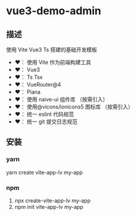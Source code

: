 # vue3-demo-admin

## 描述

使用 Vite Vue3 Ts 搭建的基础开发模板

- ❤️： 使用 Vite 作为前端构建工具
- ❤️： Vue3
- ❤️： Ts Tsx
- ❤️： VueRouter@4
- ❤️： Piana
- ❤️： 使用 naive-ui 组件库 （按需引入）
- ❤️： 使用@vicons/ionicons5 图标库 （按需引入）
- ❤️： 统一 eslint 代码规范
- ❤️： 统一 git 提交日志规范

## 安装

### yarn

yarn create vite-app-lv my-app

### npm

1. npx create-vite-app-lv my-app
2. npm init vite-app-lv my-app
